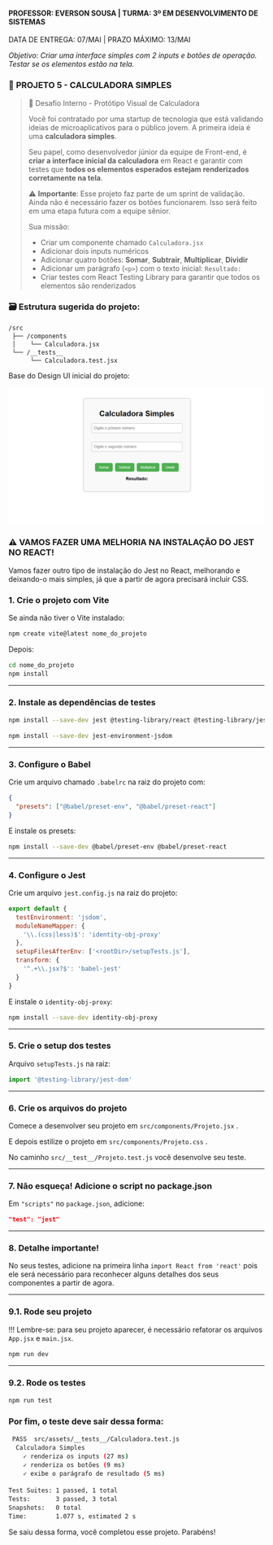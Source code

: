 #### PROFESSOR: EVERSON SOUSA | TURMA: 3º EM DESENVOLVIMENTO DE SISTEMAS

DATA DE ENTREGA: 07/MAI | PRAZO MÁXIMO: 13/MAI

*Objetivo: Criar uma interface simples com 2 inputs e botões de operação. Testar se os elementos estão na tela.*

### 💼 **PROJETO 5 - CALCULADORA SIMPLES**

> 🧪 Desafio Interno - Protótipo Visual de Calculadora
> 
> 
> Você foi contratado por uma startup de tecnologia que está validando ideias de microaplicativos para o público jovem. A primeira ideia é uma **calculadora simples**.
> 
> Seu papel, como desenvolvedor júnior da equipe de Front-end, é **criar a interface inicial da calculadora** em React e garantir com testes que **todos os elementos esperados estejam renderizados corretamente na tela**.
> 
> ⚠️ **Importante**: Esse projeto faz parte de um sprint de validação. Ainda não é necessário fazer os botões funcionarem. Isso será feito em uma etapa futura com a equipe sênior.
> 
> Sua missão:
> 
> - Criar um componente chamado `Calculadora.jsx`
> - Adicionar dois inputs numéricos
> - Adicionar quatro botões: **Somar**, **Subtrair**, **Multiplicar**, **Dividir**
> - Adicionar um parágrafo (`<p>`) com o texto inicial: `Resultado:`
> - Criar testes com React Testing Library para garantir que todos os elementos são renderizados

### 🗃️ Estrutura sugerida do projeto:

```
/src
 ├── /components
 │    └── Calculadora.jsx
 └── /__tests__
      └── Calculadora.test.jsx

```

Base do Design UI inicial do projeto:

![image.png](image.png)

### ⚠️ VAMOS FAZER UMA MELHORIA NA INSTALAÇÃO DO JEST NO REACT!

Vamos fazer outro tipo de instalação do Jest no React, melhorando e deixando-o mais simples, já que a partir de agora precisará incluir CSS.

### 1. **Crie o projeto com Vite**

Se ainda não tiver o Vite instalado:

```bash
npm create vite@latest nome_do_projeto
```

Depois:

```bash
cd nome_do_projeto
npm install
```

---

### 2. **Instale as dependências de testes**

```bash
npm install --save-dev jest @testing-library/react @testing-library/jest-dom babel-jest
```

```bash
npm install --save-dev jest-environment-jsdom
```

---

### 3. **Configure o Babel**

Crie um arquivo chamado `.babelrc` na raiz do projeto com:

```json
{
  "presets": ["@babel/preset-env", "@babel/preset-react"]
}
```

E instale os presets:

```bash
npm install --save-dev @babel/preset-env @babel/preset-react
```

---

### 4. **Configure o Jest**

Crie um arquivo `jest.config.js` na raiz do projeto:

```jsx
export default {
  testEnvironment: 'jsdom',
  moduleNameMapper: {
    '\\.(css|less)$': 'identity-obj-proxy'
  },
  setupFilesAfterEnv: ['<rootDir>/setupTests.js'],
  transform: {
    '^.+\\.jsx?$': 'babel-jest'
  }
}
```

E instale o `identity-obj-proxy`:

```bash
npm install --save-dev identity-obj-proxy
```

---

### 5. **Crie o setup dos testes**

Arquivo `setupTests.js` na raiz:

```jsx
import '@testing-library/jest-dom'
```

---

### 6. **Crie os arquivos do projeto**

Comece a desenvolver seu projeto em `src/components/Projeto.jsx` .

E depois estilize o projeto em `src/components/Projeto.css` .

No caminho `src/__test__/Projeto.test.js` você desenvolve seu teste.

---

### 7. Não esqueça! **Adicione o script no package.json**

Em `"scripts"` no `package.json`, adicione:

```json
"test": "jest"
```

---

### 8. **Detalhe importante!**

No seus testes, adicione na primeira linha `import React from 'react'` pois ele será necessário para reconhecer alguns detalhes dos seus componentes a partir de agora.

---

### 9.1. **Rode seu projeto**

!!! Lembre-se: para seu projeto aparecer, é necessário refatorar os arquivos `App.jsx` e `main.jsx`.

```bash
npm run dev
```

---

### 9.2. **Rode os testes**

```bash
npm run test
```

### **Por fim, o teste deve sair dessa forma:**
```bash
 PASS  src/assets/__tests__/Calculadora.test.js
  Calculadora Simples
    ✓ renderiza os inputs (27 ms)
    ✓ renderiza os botões (9 ms)
    ✓ exibe o parágrafo de resultado (5 ms)

Test Suites: 1 passed, 1 total
Tests:       3 passed, 3 total
Snapshots:   0 total
Time:        1.077 s, estimated 2 s
```

Se saiu dessa forma, você completou esse projeto. Parabéns!
